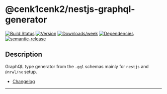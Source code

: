 # @cenk1cenk2/nestjs-graphql-generator

[![Build Status](https://drone.kilic.dev/api/badges/@cenk1cenk2/nestjs-graphql-generator/status.svg)](https://drone.kilic.dev/@cenk1cenk2/nestjs-graphql-generator) [![Version](https://img.shields.io/npm/v/@cenk1cenk2/nestjs-emitter.svg)](https://npmjs.org/package/@cenk1cenk2/nestjs-emitter) [![Downloads/week](https://img.shields.io/npm/dw/@cenk1cenk2/nestjs-emitter.svg)](https://npmjs.org/package/@cenk1cenk2/nestjs-emitter) [![Dependencies](https://img.shields.io/librariesio/release/npm/@cenk1cenk2/nestjs-emitter)](https://npmjs.org/package/@cenk1cenk2/nestjs-emitter) [![semantic-release](https://img.shields.io/badge/%20%20%F0%9F%93%A6%F0%9F%9A%80-semantic--release-e10079.svg)](https://github.com/semantic-release/semantic-release)

## Description

GraphQL type generator from the `.gql` schemas mainly for `nestjs` and `@nrwl/nx` setup.

- [Changelog](./CHANGELOG.md)

<!-- toc -->



<!-- tocstop -->

---
